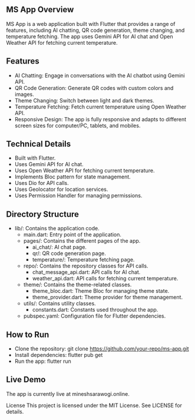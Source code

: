 ## MS App Overview
MS App is a web application built with Flutter that provides a range of features, including AI chatting, QR code generation, theme changing, and temperature fetching. The app uses Gemini API for AI chat and Open Weather API for fetching current temperature.

## Features

- AI Chatting: Engage in conversations with the AI chatbot using Gemini API.
- QR Code Generation: Generate QR codes with custom colors and images.
- Theme Changing: Switch between light and dark themes.
- Temperature Fetching: Fetch current temperature using Open Weather API.
- Responsive Design: The app is fully responsive and adapts to different screen sizes for computer/PC, tablets, and mobiles.


## Technical Details
- Built with Flutter.
- Uses Gemini API for AI chat.
- Uses Open Weather API for fetching current temperature.
- Implements Bloc pattern for state management.
- Uses Dio for API calls.
- Uses Geolocator for location services.
- Uses Permission Handler for managing permissions.

## Directory Structure

- lib/: Contains the application code.
  - main.dart: Entry point of the application.
  - pages/: Contains the different pages of the app.
    - ai_chat/: AI chat page.
    - qr/: QR code generation page.
    - temperature/: Temperature fetching page.
  - repo/: Contains the repository classes for API calls.
    - chat_message_api.dart: API calls for AI chat.
    - weather_api.dart: API calls for fetching current temperature.
  - theme/: Contains the theme-related classes.
    - theme_bloc.dart: Theme Bloc for managing theme state.
    - theme_provider.dart: Theme provider for theme management.
  - utils/: Contains utility classes.
    - constants.dart: Constants used throughout the app.
  - pubspec.yaml: Configuration file for Flutter dependencies.

## How to Run
- Clone the repository: git clone https://github.com/your-repo/ms-app.git
- Install dependencies: flutter pub get
- Run the app: flutter run

## Live Demo
The app is currently live at mineshsarawogi.online.

License
This project is licensed under the MIT License. See LICENSE for details.
